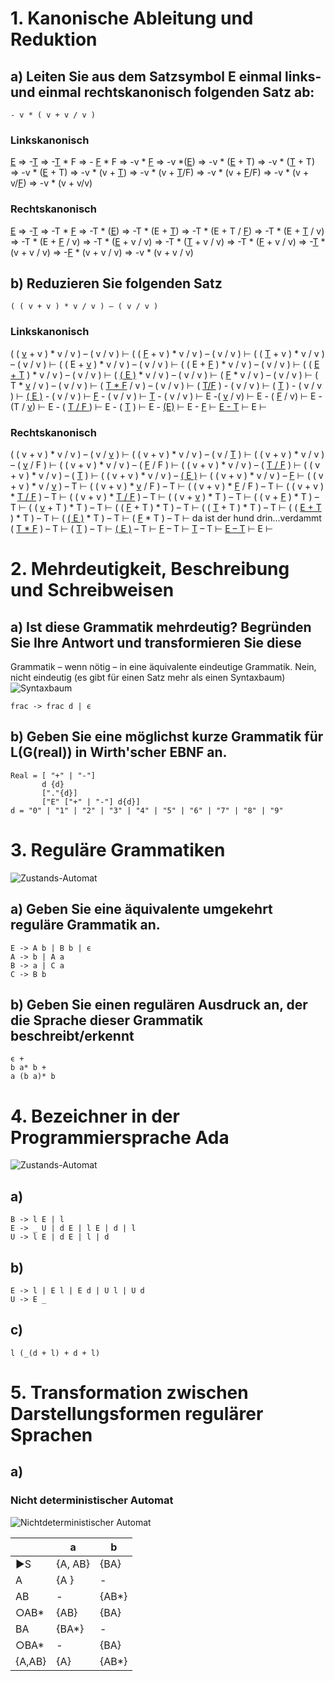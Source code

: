 # 1. Kanonische Ableitung und Reduktion
## a) Leiten Sie aus dem Satzsymbol E einmal links- und einmal rechtskanonisch folgenden Satz ab:


```
- v * ( v + v / v )
```
### Linkskanonisch

<u>E</u>
⇒ -<u>T</u>
⇒ -<u>T</u>  * F
⇒ - <u>F</u> * F
⇒ -v * <u>F</u>
⇒  -v *(<u>E</u>)
⇒ -v * (<u>E</u> + T)
⇒ -v * (<u>T</u> + T)
⇒ -v * (<u>E</u> + T)
⇒ -v * (v + <u>T</u>)
⇒ -v * (v + <u>T</u>/F)
⇒ -v * (v + <u>F</u>/F) 
⇒ -v * (v + v/<u>F</u>)
⇒  -v * (v + v/v)

### Rechtskanonisch

<u>E</u>
⇒ -<u>T</u>
⇒ -T  * <u>F</u>
⇒ -T  * (<u>E</u>)
⇒ -T * (E + <u>T</u>)
⇒ -T * (E + T / <u>F</u>)
⇒ -T * (E + <u>T</u> / v)
⇒ -T * (E + <u>F</u> / v)
⇒ -T * (<u>E</u> + v / v)
⇒ -T * (<u>T</u> + v / v)
⇒ -T * (<u>F</u> + v / v)
⇒ -<u>T</u> * (v + v / v)
⇒ -<u>F</u> * (v + v / v)
⇒ -v * (v + v / v)

## b) Reduzieren Sie folgenden Satz

```
( ( v + v ) * v / v ) – ( v / v )
```

### Linkskanonisch

( ( <u>v</u> + v ) * v / v ) – ( v / v )   ⊢
( ( <u>F</u> + v ) * v / v ) – ( v / v )   ⊢
( ( <u>T</u> + v ) * v / v ) – ( v / v )   ⊢
( ( E + <u>v</u> ) * v / v ) – ( v / v )   ⊢
( ( E + <u>F</u> ) * v / v ) – ( v / v )   ⊢
( ( <u>E + T</u> ) * v / v ) – ( v / v )   ⊢
( <u>( E )</u> * v / v ) – ( v / v )       ⊢
(  <u>F</u>  * v / v ) – ( v / v )         ⊢
(  T  * <u>v</u> / v ) – ( v / v )         ⊢
(  <u>T  * F</u> / v ) – ( v / v )         ⊢
( <u>T/F</u> ) - ( v / v )                 ⊢
( <u>T</u> ) - ( v / v )                   ⊢
<u>( E )</u> - ( v / v )                   ⊢
<u>F</u> - ( v / v )                       ⊢
<u>T</u> - ( v / v )                       ⊢
E -( <u>v</u> / v)                         ⊢
E - ( <u>F</u> / v)                        ⊢
E - (T / <u>v</u>)                         ⊢
E - ( <u> T / F </u> )                     ⊢
E - ( <u>T</u> )                           ⊢
E - <u>(E)</u>                             ⊢
E - <u>F</u>                               ⊢
<u>E - T</u>                               ⊢
E                                          ⊢

### Rechtskanonisch
( ( v + v ) * v / v ) – ( v / <u>v</u> )   ⊢
( ( v + v ) * v / v ) – ( v / <u>T</u> )   ⊢
( ( v + v ) * v / v ) – ( <u>v</u> / F )   ⊢
( ( v + v ) * v / v ) – ( <u>F</u> / F )   ⊢
( ( v + v ) * v / v ) – ( <u>T / F</u> )   ⊢
( ( v + v ) * v / v ) – ( <u>T</u> )       ⊢
( ( v + v ) * v / v ) – <u>( E )</u>       ⊢
( ( v + v ) * v / v ) – <u>F</u>           ⊢
( ( v + v ) * v / <u>v</u> ) – T           ⊢
( ( v + v ) * <u>v</u> / F ) – T           ⊢
( ( v + v ) * <u>F</u> / F ) – T           ⊢
( ( v + v ) * <u>T / F</u> ) – T           ⊢
( ( v + v ) * <u>T / F</u> ) – T           ⊢
( ( v + <u>v</u> ) * T ) – T               ⊢
( ( v + <u>F</u> ) * T ) – T               ⊢
( ( <u>v</u> + T ) * T ) – T               ⊢
( ( <u>F</u> + T ) * T ) – T               ⊢
( ( <u>T</u> + T ) * T ) – T               ⊢
( ( <u>E + T</u> ) * T ) – T               ⊢
( <u>( E )</u> * T ) – T                   ⊢
( <u>F</u> * T ) – T                       ⊢
da ist der hund drin...verdammt
( <u>T * F</u> ) – T                       ⊢
( <u>T</u> ) – T                           ⊢
<u>( E )</u> – T                           ⊢
<u>F</u> – T                               ⊢
<u>T</u> – T                               ⊢
<u>E – T</u>                               ⊢
E                                          ⊢



# 2. Mehrdeutigkeit, Beschreibung und Schreibweisen
## a) Ist diese Grammatik mehrdeutig? Begründen Sie Ihre Antwort und transformieren Sie diese
Grammatik – wenn nötig – in eine äquivalente eindeutige Grammatik.
Nein, nicht eindeutig (es gibt für einen Satz mehr als einen Syntaxbaum)
![Syntaxbaum](images/2a.png)
```
frac -> frac d | ϵ
```

## b) Geben Sie eine möglichst kurze Grammatik für L(G(real)) in Wirth'scher EBNF an.
```
Real = [ "+" | "-"]
       d {d}
       ["."{d}]
       ["E" ["+" | "-"] d{d}]
d = "0" | "1" | "2" | "3" | "4" | "5" | "6" | "7" | "8" | "9"
```

# 3. Reguläre Grammatiken 

![Zustands-Automat](images/3a.png)

## a) Geben Sie eine äquivalente umgekehrt reguläre Grammatik an.


```
E -> A b | B b | ϵ
A -> b | A a
B -> a | C a
C -> B b 
```

## b) Geben Sie einen regulären Ausdruck an, der die Sprache dieser Grammatik beschreibt/erkennt
```
ϵ +
b a* b +
a (b a)* b 
```

# 4. Bezeichner in der Programmiersprache Ada

![Zustands-Automat](images/4a.png)

## a)

```
B -> l E | l
E -> _ U | d E | l E | d | l
U -> l E | d E | l | d
```

## b)
```
E -> l | E l | E d | U l | U d
U -> E _
```

## c)
```
l (_(d + l) + d + l)
```

# 5. Transformation zwischen Darstellungsformen regulärer Sprachen

## a)


### Nicht deterministischer Automat
![Nichtdeterministischer Automat](images/5a.png)

|   | a | b |
| --- | --- | --- |
|▶S | {A, AB}  | {BA}  |
| A | {A }  | -  |
| AB | -  | {AB*}  |
| ○AB* | {AB}  | {BA}  |
| BA | {BA*}  | -  |
| ○BA* | -  | {BA}  |
| {A,AB} | {A}  | {AB*}  |




